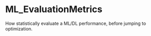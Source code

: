# ML_EvaluationMetrics
How statistically evaluate a ML/DL performance, before jumping to optimization.
